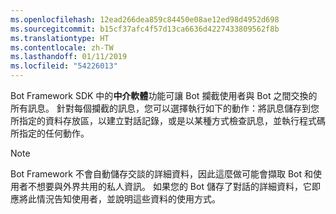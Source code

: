 ```yaml
---
ms.openlocfilehash: 12ead266dea859c84450e08ae12ed98d4952d698
ms.sourcegitcommit: b15cf37afc4f57d13ca6636d4227433809562f8b
ms.translationtype: HT
ms.contentlocale: zh-TW
ms.lasthandoff: 01/11/2019
ms.locfileid: "54226013"
---
```

Bot Framework SDK 中的**中介軟體**功能可讓 Bot 攔截使用者與 Bot 之間交換的所有訊息。 針對每個攔截的訊息，您可以選擇執行如下的動作：將訊息儲存到您所指定的資料存放區，以建立對話記錄，或是以某種方式檢查訊息，並執行程式碼所指定的任何動作。 

> [!NOTE]
> Bot Framework 不會自動儲存交談的詳細資料，因此這麼做可能會擷取 Bot 和使用者不想要與外界共用的私人資訊。 如果您的 Bot 儲存了對話的詳細資料，它即應將此情況告知使用者，並說明這些資料的使用方式。